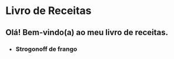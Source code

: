 <h1>Livro de Receitas</h1>
<h2>Olá! Bem-vindo(a) ao meu livro de receitas.</h2>
<h3><ul><li>Strogonoff de frango</li></ul></h3>
